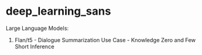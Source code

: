 # deep_learning_sans
Large Language Models:
1. Flan/t5 - Dialogue Summarization Use Case - Knowledge Zero and Few Short Inference


